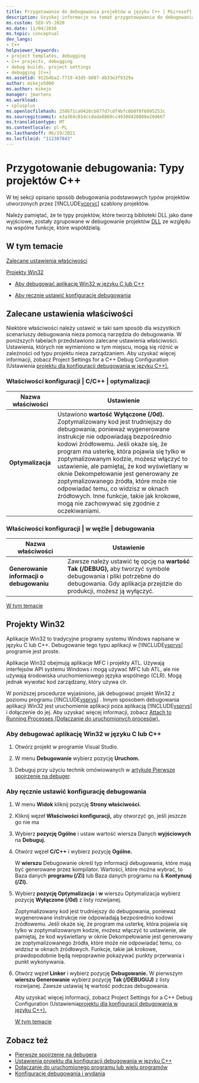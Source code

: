 ```yaml
---
title: Przygotowanie do debugowania projektów w języku C++ | Microsoft Docs
description: Uzyskaj informacje na temat przygotowywania do debugowania podstawowych typów projektów utworzonych przez Visual C++ szablonów projektów w Visual Studio.
ms.custom: SEO-VS-2020
ms.date: 11/04/2016
ms.topic: conceptual
dev_langs:
- C++
helpviewer_keywords:
- project templates, debugging
- C++ projects, debugging
- debug builds, project settings
- debugging [C++]
ms.assetid: 912b4ba2-7719-43d5-b087-db33e3f9329a
author: mikejo5000
ms.author: mikejo
manager: jmartens
ms.workload:
- cplusplus
ms.openlocfilehash: 258671ca0426cb877d7cdf4bfc0b0f8f6095253c
ms.sourcegitcommit: e3a364c014ccdada0860cc4930d428808e20d667
ms.translationtype: MT
ms.contentlocale: pl-PL
ms.lasthandoff: 06/19/2021
ms.locfileid: "112387843"
---
```

# <a name="debugging-preparation-c-project-types"></a>Przygotowanie debugowania: Typy projektów C++
W tej sekcji opisano sposób debugowania podstawowych typów projektów utworzonych przez [!INCLUDE[vcprvc](../code-quality/includes/vcprvc_md.md)] szablony projektów.

 Należy pamiętać, że te typy projektów, które tworzą biblioteki DLL jako dane wyjściowe, zostały zgrupowane w debugowanie projektów [DLL](../debugger/debugging-dll-projects.md) ze względu na wspólne funkcje, które współdzielą.

## <a name="in-this-topic"></a><a name="BKMK_In_this_topic"></a> W tym temacie
 [Zalecane ustawienia właściwości](#BKMK_Recommended_Property_Settings)

 [Projekty Win32](#BKMK_Win32_Projects)

- [Aby debugować aplikację Win32 w języku C lub C++](#BKMK_To_debug_a_C_or_C___Win32_application)

- [Aby ręcznie ustawić konfigurację debugowania](#BKMK_To_manually_set_a_Debug_configuration)

## <a name="recommended-property-settings"></a><a name="BKMK_Recommended_Property_Settings"></a> Zalecane ustawienia właściwości
 Niektóre właściwości należy ustawić w taki sam sposób dla wszystkich scenariuszy debugowania nieza pomocą narzędzia do debugowania. W poniższych tabelach przedstawiono zalecane ustawienia właściwości. Ustawienia, których nie wymieniono w tym miejscu, mogą się różnić w zależności od typu projektu nieza zarządzaniem. Aby uzyskać więcej informacji, zobacz Project Settings for a C++ Debug Configuration (Ustawienia [projektu dla konfiguracji debugowania w języku C++).](../debugger/project-settings-for-a-cpp-debug-configuration.md)

### <a name="configuration-properties-124-cc-124-optimization-node"></a>Właściwości konfiguracji &#124; C/C++ &#124; optymalizacji

|Nazwa właściwości|Ustawienie|
|-------------------|-------------|
|**Optymalizacja**|Ustawiono **wartość Wyłączone (/0d).** Zoptymalizowany kod jest trudniejszy do debugowania, ponieważ wygenerowane instrukcje nie odpowiadają bezpośrednio kodowi źródłowemu. Jeśli okaże się, że program ma usterkę, która pojawia się tylko w zoptymalizowanym  kodzie, możesz włączyć to ustawienie, ale pamiętaj, że kod wyświetlany w oknie Dekompełowanie jest generowany ze zoptymalizowanego źródła, które może nie odpowiadać temu, co widzisz w oknach źródłowych. Inne funkcje, takie jak krokowe, mogą nie zachowywać się zgodnie z oczekiwaniami.|

### <a name="configuration-properties-124-linker-124-debugging-node"></a>Właściwości konfiguracji &#124; w węźle &#124; debugowania

|Nazwa właściwości|Ustawienie|
|-------------------|-------------|
|**Generowanie informacji o debugowaniu**|Zawsze należy ustawić tę opcję na **wartość Tak (/DEBUG),** aby tworzyć symbole debugowania i pliki potrzebne do debugowania. Gdy aplikacja przejdzie do produkcji, możesz ją wyłączyć.|

 [W tym temacie](../debugger/debugging-preparation-visual-cpp-project-types.md#BKMK_In_this_topic)

## <a name="win32-projects"></a><a name="BKMK_Win32_Projects"></a> Projekty Win32
 Aplikacje Win32 to tradycyjne programy systemu Windows napisane w języku C lub C++. Debugowanie tego typu aplikacji w [!INCLUDE[vsprvs](../code-quality/includes/vsprvs_md.md)] programie jest proste.

 Aplikacje Win32 obejmują aplikacje MFC i projekty ATL. Używają interfejsów API systemu Windows i mogą używać MFC lub ATL, ale nie używają środowiska uruchomieniowego języka wspólnego (CLR). Mogą jednak wywołać kod zarządzany, który używa clr.

 W poniższej procedurze wyjaśniono, jak debugować projekt Win32 z poziomu programu [!INCLUDE[vsprvs](../code-quality/includes/vsprvs_md.md)] . Innym sposobem debugowania aplikacji Win32 jest uruchomienie aplikacji poza aplikacją [!INCLUDE[vsprvs](../code-quality/includes/vsprvs_md.md)] i dołączenie do jej. Aby uzyskać więcej informacji, zobacz [Attach to Running Processes (Dołączanie do uruchomionych procesów).](../debugger/attach-to-running-processes-with-the-visual-studio-debugger.md)

### <a name="to-debug-a-c-or-c-win32-application"></a><a name="BKMK_To_debug_a_C_or_C___Win32_application"></a> Aby debugować aplikację Win32 w języku C lub C++

1. Otwórz projekt w programie Visual Studio.

2. W menu **Debugowanie** wybierz pozycję **Uruchom.**

3. Debuguj przy użyciu technik omówiowanych w [artykule Pierwsze spojrzenie na debuger](../debugger/debugger-feature-tour.md).

### <a name="to-manually-set-a-debug-configuration"></a><a name="BKMK_To_manually_set_a_Debug_configuration"></a> Aby ręcznie ustawić konfigurację debugowania

1. W menu **Widok** kliknij pozycję **Strony właściwości.**

2. Kliknij węzeł **Właściwości konfiguracji,** aby otworzyć go, jeśli jeszcze go nie ma

3. Wybierz **pozycję Ogólne** i ustaw wartość wiersza Danych **wyjściowych** na **Debuguj.**

4. Otwórz węzeł **C/C++** i wybierz pozycję **Ogólne.**

    W **wierszu** Debugowanie określ typ informacji debugowania, które mają być generowane przez kompilator. Wartości, które można wybrać, to Baza danych **programu (/Zi)** lub Baza danych programu na & **Kontynuuj (/ZI).**

5. Wybierz **pozycję Optymalizacja** i **w** wierszu Optymalizacja wybierz pozycję **Wyłączone (/0d)** z listy rozwijanej.

    Zoptymalizowany kod jest trudniejszy do debugowania, ponieważ wygenerowane instrukcje nie odpowiadają bezpośrednio kodowi źródłowemu. Jeśli okaże się, że program ma usterkę, która pojawia się tylko w zoptymalizowanym kodzie, możesz włączyć to ustawienie, ale pamiętaj, że kod wyświetlany w oknie Dekompełowanie jest generowany ze zoptymalizowanego źródła, które może nie odpowiadać temu, co widzisz w oknach źródłowych. Funkcje, takie jak krokowe, prawdopodobnie będą niepoprawnie pokazywać punkty przerwania i punkt wykonywania.

6. Otwórz węzeł **Linker** i wybierz pozycję **Debugowanie.** W pierwszym **wierszu Generowanie** wybierz pozycję **Tak (/DEBUGUJ)** z listy rozwijanej. Zawsze ustawiaj tę wartość podczas debugowania.

   Aby uzyskać więcej informacji, zobacz Project Settings for a C++ Debug Configuration (Ustawienia[projektu dla konfiguracji debugowania w języku C++).](../debugger/project-settings-for-a-cpp-debug-configuration.md)

   [W tym temacie](../debugger/debugging-preparation-visual-cpp-project-types.md#BKMK_In_this_topic)

## <a name="see-also"></a>Zobacz też
- [Pierwsze spojrzenie na debugera](../debugger/debugger-feature-tour.md)
- [Ustawienia projektu dla konfiguracji debugowania w języku C++](../debugger/project-settings-for-a-cpp-debug-configuration.md)
- [Dołączanie do uruchomionego programu lub wielu programów](../debugger/attach-to-running-processes-with-the-visual-studio-debugger.md)
- [Konfiguracje debugowania i wydania](../debugger/how-to-set-debug-and-release-configurations.md)